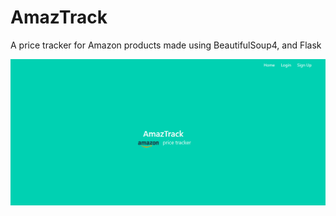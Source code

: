 # AmazTrack
A price tracker for Amazon products made using BeautifulSoup4, and Flask

![](screenshots/landing_page.png)
